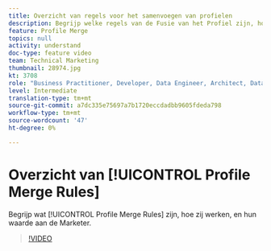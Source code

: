 ```yaml
---
title: Overzicht van regels voor het samenvoegen van profielen
description: Begrijp welke regels van de Fusie van het Profiel zijn, hoe zij, en hun waarde aan de Marketer werken.
feature: Profile Merge
topics: null
activity: understand
doc-type: feature video
team: Technical Marketing
thumbnail: 28974.jpg
kt: 3708
role: "Business Practitioner, Developer, Data Engineer, Architect, Data Architect, Administrator, Leader"
level: Intermediate
translation-type: tm+mt
source-git-commit: a7dc335e75697a7b1720eccdadbb9605fdeda798
workflow-type: tm+mt
source-wordcount: '47'
ht-degree: 0%

---
```



# Overzicht van [!UICONTROL Profile Merge Rules]

Begrijp wat [!UICONTROL Profile Merge Rules] zijn, hoe zij werken, en hun waarde aan de Marketer.

>[!VIDEO](https://video.tv.adobe.com/v/28974/?quality=12)
